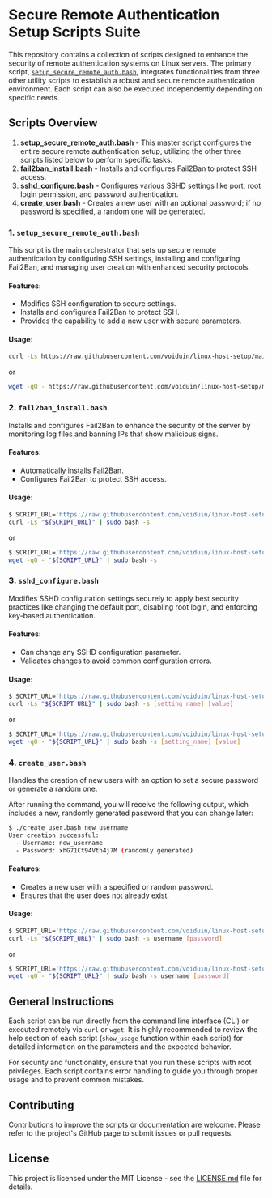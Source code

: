 # Secure Remote Authentication Setup Scripts Suite
This repository contains a collection of scripts designed to enhance the security of remote authentication systems on Linux servers. The primary script, [`setup_secure_remote_auth.bash`](setup_secure_remote_auth.bash), integrates functionalities from three other utility scripts to establish a robust and secure remote authentication environment. Each script can also be executed independently depending on specific needs.

## Scripts Overview

1. **setup_secure_remote_auth.bash** - This master script configures the entire secure remote authentication setup, utilizing the other three scripts listed below to perform specific tasks.
2. **fail2ban_install.bash** - Installs and configures Fail2Ban to protect SSH access.
3. **sshd_configure.bash** - Configures various SSHD settings like port, root login permission, and password authentication.
4. **create_user.bash** - Creates a new user with an optional password; if no password is specified, a random one will be generated.

### 1. `setup_secure_remote_auth.bash`

This script is the main orchestrator that sets up secure remote authentication by configuring SSH settings, installing and configuring Fail2Ban, and managing user creation with enhanced security protocols.

#### Features:
- Modifies SSH configuration to secure settings.
- Installs and configures Fail2Ban to protect SSH.
- Provides the capability to add a new user with secure parameters.

#### Usage:
```bash
curl -Ls https://raw.githubusercontent.com/voiduin/linux-host-setup/main/setup_secure_remote_auth.bash | sudo bash -s [new_username] [new_sshd_port]
```
or
```bash
wget -qO - https://raw.githubusercontent.com/voiduin/linux-host-setup/main/setup_secure_remote_auth.bash | sudo bash -s [new_username] [new_sshd_port]
```

### 2. `fail2ban_install.bash`

Installs and configures Fail2Ban to enhance the security of the server by monitoring log files and banning IPs that show malicious signs.

#### Features:
- Automatically installs Fail2Ban.
- Configures Fail2Ban to protect SSH access.

#### Usage:
```bash
$ SCRIPT_URL='https://raw.githubusercontent.com/voiduin/linux-host-setup/main/fail2ban_install.bash';\
curl -Ls "${SCRIPT_URL}" | sudo bash -s
```
or
```bash
$ SCRIPT_URL='https://raw.githubusercontent.com/voiduin/linux-host-setup/main/fail2ban_install.bash';\
wget -qO - "${SCRIPT_URL}" | sudo bash -s
```

### 3. `sshd_configure.bash`

Modifies SSHD configuration settings securely to apply best security practices like changing the default port, disabling root login, and enforcing key-based authentication.

#### Features:
- Can change any SSHD configuration parameter.
- Validates changes to avoid common configuration errors.

#### Usage:
```bash
$ SCRIPT_URL='https://raw.githubusercontent.com/voiduin/linux-host-setup/main/sshd_configure.bash';\
curl -Ls "${SCRIPT_URL}" | sudo bash -s [setting_name] [value]
```
or
```bash
$ SCRIPT_URL='https://raw.githubusercontent.com/voiduin/linux-host-setup/main/sshd_configure.bash';\
wget -qO - "${SCRIPT_URL}" | sudo bash -s [setting_name] [value]
```

### 4. `create_user.bash`

Handles the creation of new users with an option to set a secure password or generate a random one.

After running the command, you will receive the following output, which includes a new, randomly generated password that you can change later:
```bash
$ ./create_user.bash new_username
User creation successful:
  - Username: new_username
  - Password: xhG71Ct94Vth4j7M (randomly generated)
```

#### Features:
- Creates a new user with a specified or random password.
- Ensures that the user does not already exist.

#### Usage:
```bash
$ SCRIPT_URL='https://raw.githubusercontent.com/voiduin/linux-host-setup/main/create_user.bash';\
curl -Ls "${SCRIPT_URL}" | sudo bash -s username [password]
```
or
```bash
$ SCRIPT_URL='https://raw.githubusercontent.com/voiduin/linux-host-setup/main/create_user.bash';\
wget -qO - "${SCRIPT_URL}" | sudo bash -s username [password]
```

## General Instructions

Each script can be run directly from the command line interface (CLI) or executed remotely via `curl` or `wget`. It is highly recommended to review the help section of each script (`show_usage` function within each script) for detailed information on the parameters and the expected behavior.

For security and functionality, ensure that you run these scripts with root privileges. Each script contains error handling to guide you through proper usage and to prevent common mistakes.

## Contributing

Contributions to improve the scripts or documentation are welcome. Please refer to the project's GitHub page to submit issues or pull requests.

## License

This project is licensed under the MIT License - see the [LICENSE.md](LICENSE.md) file for details.

